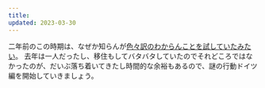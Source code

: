 ```yaml
---
title:
updated: 2023-03-30
---
```



二年前のこの時期は、なぜか知らんが[色々訳のわからんことを試していたみたい](https://sotaro.io/daily/2021-04-12)。
去年は一人だったし、移住もしてバタバタしていたのでそれどころではなかったのが、だいぶ落ち着いてきたし時間的な余裕もあるので、謎の行動ドイツ編を開始していきましょう。
